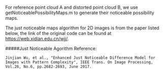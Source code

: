 For reference point cloud A and distorted point cloud B, we use getNoticeablePossibilityMaps.m to generate their noticeable possibility maps.

The just noticeable maps algorithm for 2D images is from the paper listed below, the link of the original code can be found at https://web.xidian.edu.cn/wjj/.

#####Just Noticeable Agorithm Reference:
```
Jinjian Wu, et al., "Enhanced Just Noticeable Difference Model for Images with Pattern Complexity", IEEE Trans. On Image Processing, Vol.26, No.6, pp.2682-2693, June 2017.
```


